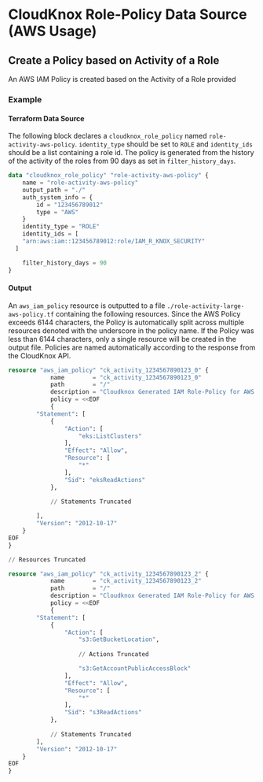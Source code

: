 # CloudKnox Role-Policy Data Source (AWS Usage)

## Create a Policy based on Activity of a Role

An AWS IAM Policy is created based on the Activity of a Role provided

### Example

#### Terraform Data Source 

The following block declares a `cloudknox_role_policy` named `role-activity-aws-policy`. `identity_type` should be set to `ROLE` and `identity_ids` should be a list containing a role id. The policy is generated from the history of the activity of the roles from 90 days as set in `filter_history_days`. 

```terraform
data "cloudknox_role_policy" "role-activity-aws-policy" {
    name = "role-activity-aws-policy"
    output_path = "./"
    auth_system_info = {
        id = "123456789012"
        type = "AWS"
    }
    identity_type = "ROLE"
    identity_ids = [
    "arn:aws:iam::123456789012:role/IAM_R_KNOX_SECURITY"
  ]

    filter_history_days = 90
}
```

#### Output

An `aws_iam_policy` resource is outputted to a file `./role-activity-large-aws-policy.tf` containing the following resources. Since the AWS Policy exceeds 6144 characters, the Policy is automatically split across multiple resources denoted with the underscore in the policy name. If the Policy was less than 6144 characters, only a single resource will be created in the output file. Policies are named automatically according to the response from the CloudKnox API.

```terraform
resource "aws_iam_policy" "ck_activity_1234567890123_0" {
			name        = "ck_activity_1234567890123_0"
			path        = "/"
			description = "Cloudknox Generated IAM Role-Policy for AWS at 2020-07-16 16:41:10.6657102 -0700 PDT m=+0.846067101"
			policy = <<EOF
			{
		"Statement": [
			{
				"Action": [
					"eks:ListClusters"
				],
				"Effect": "Allow",
				"Resource": [
					"*"
				],
				"Sid": "eksReadActions"
			},
			
            // Statements Truncated

		],
		"Version": "2012-10-17"
	}
EOF
}

// Resources Truncated

resource "aws_iam_policy" "ck_activity_1234567890123_2" {
			name        = "ck_activity_1234567890123_2"
			path        = "/"
			description = "Cloudknox Generated IAM Role-Policy for AWS at 2020-07-16 16:41:10.6657102 -0700 PDT m=+0.846067101"
			policy = <<EOF
			{
		"Statement": [
			{
				"Action": [
					"s3:GetBucketLocation",
    
                    // Actions Truncated

					"s3:GetAccountPublicAccessBlock"
				],
				"Effect": "Allow",
				"Resource": [
					"*"
				],
				"Sid": "s3ReadActions"
			},
			
            // Statements Truncated
		],
		"Version": "2012-10-17"
	}
EOF
}


```

